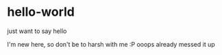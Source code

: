# hello-world
just want to say hello

I'm new here, so don't be to harsh with me :P
ooops already messed it up
